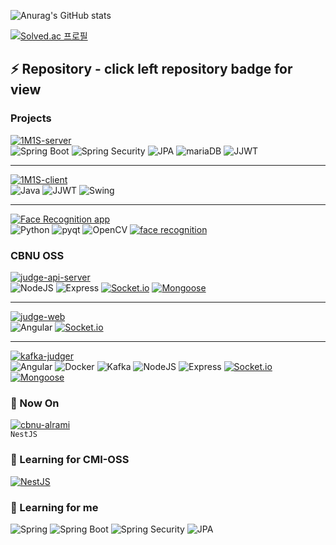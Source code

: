 ![Anurag's GitHub stats](https://github-readme-stats.vercel.app/api?username=vcho1958&show_icons=true&theme=radical)

[![Solved.ac
프로필](http://mazassumnida.wtf/api/v2/generate_badge?boj=vcho1958)](https://solved.ac/vcho1958)
## ⚡ Repository - click left repository badge for view
### Projects  
[![1M1S-server](http://img.shields.io/badge/-1M1S%20Server-000000?style=square&logo=github)](https://github.com/1M1S/1M1S-server)   
  ![Spring Boot](http://img.shields.io/badge/-SpringBoot-6DB33F?style=flat&logo=SpringBoot&logoColor=white)
  ![Spring Security](http://img.shields.io/badge/-SpringSecurity-6DB33F?style=flat&logo=SpringSecurity&logoColor=white)
  ![JPA](http://img.shields.io/badge/-JPA-6DB33F?style=flat)
  ![mariaDB](http://img.shields.io/badge/-MariaDB-003545?style=flat&logo=mariaDB)
  ![JJWT](http://img.shields.io/badge/-JJWT-6DB33F?style=flat)   
  
  -------------------------------
[![1M1S-client](http://img.shields.io/badge/-1M1S%20Client-000000?style=square&logo=github)](https://github.com/1M1S/1M1S-client)   
  ![Java](http://img.shields.io/badge/-JAVA-007396?style=flat&logo=java)
  ![JJWT](http://img.shields.io/badge/-JJWT-6DB33F?style=flat)
  ![Swing](http://img.shields.io/badge/-Swing-6DB33F?style=flat)  
  
  ------------------------------
[![Face Recognition app](http://img.shields.io/badge/-Face%20Recognition%20app-000000?style=square&logo=github)](https://github.com/vcho1958/face_recognition_app)  
  ![Python](http://img.shields.io/badge/-Python-3776AB?style=flat&logo=python&logoColor=white)
  ![pyqt](http://img.shields.io/badge/-pyqt-41CD52?style=flat&logo=qt&logoColor=white)
  ![OpenCV](http://img.shields.io/badge/-OpenCV-3776AB?style=flat&logo=openCV&logoColor=white#5C3EE8)
  [![face recognition](http://img.shields.io/badge/-face%20recognition%20package-000000?style=flat&logo=github)](https://github.com/ageitgey/face_recognition)  


### CBNU OSS
[![judge-api-server](http://img.shields.io/badge/-judge%20api%20server-000000?style=square&logo=github)](https://github.com/cbnusw/cbnu_judger_backend_dev)  
  ![NodeJS](http://img.shields.io/badge/-NodeJS-339933?style=flat&logo=Node.JS&logoColor=white)
  ![Express](http://img.shields.io/badge/-Express-000000?style=flat&logo=express&logoColor=white)
  [![Socket.io](http://img.shields.io/badge/-Socket.io-010101?style=flat&logo=Socket.io&logoColor=white)](https://socket.io/)
  [![Mongoose](http://img.shields.io/badge/-Mongoose-47A248?style=flat&logo=MongoDB&logoColor=white)](https://mongoosejs.com/docs/guide.html)    
  
  -----------------
[![judge-web](http://img.shields.io/badge/-judge%20web-000000?style=square&logo=github)](https://github.com/cbnusw/judge-web)  
  ![Angular](http://img.shields.io/badge/-Angular-DD0031?style=flat&logo=angular&logoColor=white)
  [![Socket.io](http://img.shields.io/badge/-Socket.io-010101?style=flat&logo=Socket.io&logoColor=white)](https://socket.io/)  

  --------------------------  
[![kafka-judger](http://img.shields.io/badge/-kafka%20judger%20monitoring-000000?style=square&logo=github)](https://github.com/vcho1958/kafka-judger)  
  ![Angular](http://img.shields.io/badge/-Angular-DD0031?style=flat&logo=angular&logoColor=white)
  ![Docker](http://img.shields.io/badge/-Docker-2496ED?style=flat&logo=docker&logoColor=white)
  ![Kafka](http://img.shields.io/badge/-Kafka-2496ED?style=flat)
  ![NodeJS](http://img.shields.io/badge/-NodeJS-339933?style=flat&logo=node.js&logoColor=white)
  ![Express](http://img.shields.io/badge/-Express-000000?style=flat&logo=express&logoColor=white)
  [![Socket.io](http://img.shields.io/badge/-Socket.io-010101?style=flat&logo=Socket.io&logoColor=white)](https://socket.io/)
  [![Mongoose](http://img.shields.io/badge/-Mongoose-47A248?style=flat&logo=MongoDB&logoColor=white)](https://mongoosejs.com/docs/guide.html)

### 🔭 Now On
[![cbnu-alrami](http://img.shields.io/badge/-CBNU%20Alrami-000000?logo=github)](https://github.com/vcho1958/cbnu-alrami)  
`NestJS`
### 🌱 Learning for CMI-OSS
[![NestJS](http://img.shields.io/badge/-NestJS-E0234E?style=flat&logo=nestjs)](https://docs.nestjs.kr/first-steps)

### 🌱 Learning for me
![Spring](http://img.shields.io/badge/-Spring-6DB33F?style=flat&logo=Spring&logoColor=white)
![Spring Boot](http://img.shields.io/badge/-SpringBoot-6DB33F?style=flat&logo=SpringBoot&logoColor=white)
![Spring Security](http://img.shields.io/badge/-SpringSecurity-6DB33F?style=flat&logo=SpringSecurity&logoColor=white)
![JPA](http://img.shields.io/badge/-JPA-6DB33F?style=flat)

<!--
**vcho1958/vcho1958** is a ✨ _special_ ✨ repository because its `README.md` (this file) appears on your GitHub profile.

Here are some ideas to get you started:

- 🔭 I’m currently working on ...
- 🌱 I’m currently learning ...
- 👯 I’m looking to collaborate on ...
- 🤔 I’m looking for help with ...
- 💬 Ask me about ...
- 📫 How to reach me: ...
- 😄 Pronouns: ...
- ⚡ Fun fact: ...
-->
